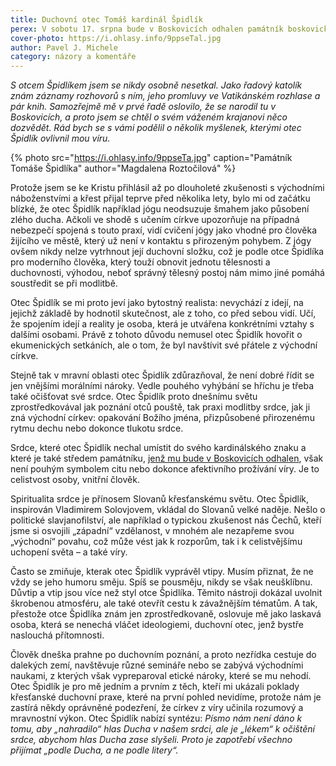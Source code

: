 ```yaml
---
title: Duchovní otec Tomáš kardinál Špidlík
perex: V sobotu 17. srpna bude v Boskovicích odhalen památník boskovického rodáka kardinála Špidlíka. Rád bych se při té příležitosti s vámi podělil o několik myšlenek, kterými otec Špidlík ovlivnil mou víru.
cover-photo: https://i.ohlasy.info/9ppseTal.jpg
author: Pavel J. Michele
category: názory a komentáře
---
```


*S otcem Špidlíkem jsem se nikdy osobně nesetkal. Jako řadový katolík znám záznamy rozhovorů s ním, jeho promluvy ve Vatikánském rozhlase a pár knih. Samozřejmě mě v prvé řadě oslovilo, že se narodil tu v Boskovicích, a proto jsem se chtěl o svém váženém krajanovi něco dozvědět. Rád bych se s vámi podělil o několik myšlenek, kterými otec Špidlík ovlivnil mou víru.*

{% photo src="https://i.ohlasy.info/9ppseTa.jpg" caption="Památník Tomáše Špidlíka" author="Magdalena Roztočilová" %}

Protože jsem se ke Kristu přihlásil až po dlouholeté zkušenosti s východními náboženstvími a křest přijal teprve před několika lety, bylo mi od začátku blízké, že otec Špidlík například jógu neodsuzuje šmahem jako působení zlého ducha. Ačkoli ve shodě s učením církve upozorňuje na případná nebezpečí spojená s touto praxí, vidí cvičení jógy jako vhodné pro člověka žijícího ve městě, který už není v kontaktu s přirozeným pohybem. Z jógy ovšem nikdy nelze vytrhnout její duchovní složku, což je podle otce Špidlíka pro moderního člověka, který touží obnovit jednotu tělesnosti a duchovnosti, výhodou, neboť správný tělesný postoj nám mimo jiné pomáhá soustředit se při modlitbě.

Otec Špidlík se mi proto jeví jako bytostný realista: nevychází z idejí, na jejichž základě by hodnotil skutečnost, ale z toho, co před sebou vidí. Učí, že spojením idejí a reality je osoba, která je utvářena konkrétními vztahy s dalšími osobami. Právě z tohoto důvodu nemusel otec Špidlík hovořit o ekumenických setkáních, ale o tom, že byl navštívit své přátele z východní církve.

Stejně tak v mravní oblasti otec Špidlík zdůrazňoval, že není dobré řídit se jen vnějšími morálními nároky. Vedle pouhého vyhýbání se hříchu je třeba také očišťovat své srdce. Otec Špidlík proto dnešnímu světu zprostředkovával jak poznání otců pouště, tak praxi modlitby srdce, jak ji zná východní církev: opakování Božího jména, přizpůsobené přirozenému rytmu dechu nebo dokonce tlukotu srdce.

Srdce, které otec Špidlík nechal umístit do svého kardinálského znaku a které je také středem památníku, [jenž mu bude v Boskovicích odhalen](https://www.facebook.com/events/1072793029596696/), však není pouhým symbolem citu nebo dokonce afektivního prožívání víry. Je to celistvost osoby, vnitřní člověk.

Spiritualita srdce je přínosem Slovanů křesťanskému světu. Otec Špidlík, inspirován Vladimirem Solovjovem, vkládal do Slovanů velké naděje. Nešlo o politické slavjanofilství, ale například o typickou zkušenost nás Čechů, kteří jsme si osvojili „západní“ vzdělanost, v mnohém ale nezapřeme svou „východní“ povahu, což může vést jak k rozporům, tak i k celistvějšímu uchopení světa – a také víry.

Často se zmiňuje, kterak otec Špidlík vyprávěl vtipy. Musím přiznat, že ne vždy se jeho humoru směju. Spíš se pousměju, nikdy se však neušklíbnu. Důvtip a vtip jsou více než styl otce Špidlíka. Těmito nástroji dokázal uvolnit škrobenou atmosféru, ale také otevřít cestu k závažnějším tématům. A tak, přestože otce Špidlíka znám jen zprostředkovaně, oslovuje mě jako laskavá osoba, která se nenechá vláčet ideologiemi, duchovní otec, jenž bystře naslouchá přítomnosti.

Člověk dneška prahne po duchovním poznání, a proto nezřídka cestuje do dalekých zemí, navštěvuje různé semináře nebo se zabývá východními naukami, z kterých však vypreparoval etické nároky, které se mu nehodí. Otec Špidlík je pro mě jedním a prvním z těch, kteří mi ukázali poklady křesťanské duchovní praxe, které na první pohled nevidíme, protože nám je zastírá někdy oprávněné podezření, že církev z víry učinila rozumový a mravnostní výkon. Otec Špidlík nabízí syntézu: *Písmo nám není dáno k tomu, aby „nahradilo“ hlas Ducha v našem srdci, ale je „lékem“ k očištění srdce, abychom hlas Ducha zase slyšeli. Proto je zapotřebí všechno přijímat „podle Ducha, a ne podle litery“.*
